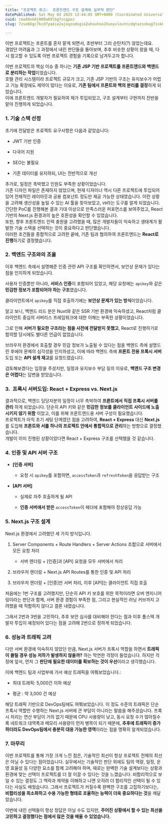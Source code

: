 ```yaml
---
title: "프로젝트 회고:  프론트엔드 구조 설계와 실무적 판단"
datePublished: Sat May 03 2025 13:44:05 GMT+0000 (Coordinated Universal Time)
cuid: cma89xk0j000a09lbg7vcgpoz
slug: 7zse66gc7kcd7yq4io2ajoqzodogio2uhouhoo2kuoyxloutncdqtazsobag7isk6roe7jmaioylpoustoyggsdtjjdri6g

---
```


이번 프로젝트는 프론트를 혼자 맡게 되면서, 초반부터 그리 순탄치(?) 않았는데요.  
겪었던 어려움과 그 과정에서 내린 판단들을 돌아보며, 추후 비슷한 상황이 왔을 때, 다시 참고할 수 있도록 이번 프로젝트 경험을 기록으로 남겨두고자 합니다.

이번 프로젝트의 핵심 이슈 중 하나는 **기존 JSP 기반 프로젝트를 프론트엔드와 백엔드로 분리하는 작업**이었습니다.  
호텔 관리 시스템이라 프로젝트 규모가 크고, 기존 JSP 기반의 구조는 유지보수가 어렵고 기능 확장에도 제약이 많다는 이유로, **기존 팀에서 프론트와 백의 분리를 결정**하게 되었습니다.  
이에 프론트엔드 개발자가 필요하여 제가 투입되었고, 구조 설계부터 구현까지 전반을 맡아 진행하게 되었습니다.

### 1\. 기술 스택 선정

초기에 전달받은 프로젝트 요구사항은 다음과 같았습니다:

* JWT 기반 인증
    
* 다국어 지원
    
* SEO는 불필요
    
* 기존 데이터를 유지하되, UI는 전반적으로 개선
    

추가로, 일정은 촉박했고 인원도 부족한 상황이었습니다.  
기존 디자인 파일은 존재하지 않았으며, 현재 디자이너 역시 다른 프로젝트에 투입되어 있어 전체적인 레이아웃과 공용 컴포넌트 정도만 제공 가능한 상태였습니다. 이런 상황을 고려해 생산성을 높일 수 있는 AI 툴을 찾아보았고, `V0`라는 도구를 알게 되었습니다. 간단한 PoC를 진행해본 결과 기대 이상으로 만족스러운 퍼포먼스를 보여주었고, React 기반의 Next.js 환경과의 높은 호환성을 확인할 수 있었습니다.  
또한, 향후 프론트엔드 인력 충원을 고려했을 때, 많은 개발자들이 익숙하고 생태계가 활발한 기술 스택을 선택하는 것이 중요하다고 판단했습니다.  
이러한 조건들을 종합적으로 고려한 끝에, 기존 팀과 협의하여 프론트엔드는 **React로 진행**하기로 결정했습니다.

### **2. 백엔드 구조와의 조율**

이후 백엔드 측에서 설명해준 인증 관련 API 구조를 확인하면서, 보안상 문제가 있다는 점을 인지하게 되었습니다.

사용자 인증뿐만 아니라, **서비스 인증**이 포함되어 있었고, 해당 요청에는 `apikey`와 같은 **민감한 정보가 포함되어야 하는 구조**였습니다.

클라이언트에서 `apikey`를 직접 호출하기에는 **보안상 문제가 있는 방식**이었습니다.

알고 보니, 백엔드 리드 분은 Nuxt와 같은 SSR 기반 환경에 익숙하셨고, React처럼 클라이언트 중심의 서버리스 프레임워크에 대한 이해는 부족한 상황이었습니다.

그로 인해 **서버가 필요한 구조라는 점을 사전에 전달받지 못했고**, React로 진행하기로 합의할 당시에도 별다른 언급이 없었습니다.

브라우저 환경에서 호출할 경우 민감 정보가 노출될 수 있다는 점을 백엔드 측에 설명드린 후에야 문제의 심각성을 인지하셨고, 이에 따라 백엔드 측에 **프론트 전용 프록시 서버** 도입 또는 **API 설계 재고**를 요청드렸습니다.

검토해보겠다는 입장을 주셨지만, 일정과 유지보수 부담 등의 이유로, **백엔드 구조 변경은 어렵다**는 답변을 받았습니다.

### **3.  프록시 서버**도입: React + Express vs. Next.js

결과적으로, 백엔드 담당자분의 일정이 너무 촉박하여 **프론트에서 직접 프록시 서버를 관리** 하게 되었습니다. 단순히 API 키와 같은 **민감한 정보를 클라이언트 사이드에 노출시키지 않기 위함** 이었고, 이를 위해 프론트엔드용 서버 구성이 필요했습니다.  
프로젝트가 아직 초기 세팅 단계였던 점을 고려하여, **React + Express** 대신 **Next.js** 를 도입해 **프론트와 서를 하나의 프로젝트 안에서 통합적으로 관리**하는 방향으로 결정했습니다.  
개발이 이미 진행된 상황이었다면 React + Express 구조를 선택했을 것 같습니다.

### **4. 인증 및 API 서버 구조**

* **\[인증 서버\]**
    
    * 요청 시 `apikey`를 포함하면, `accessToken`과 `refreshToken`을 응답받는 구조
        
* **\[API 서버\]**
    
    * 실제로 자주 호출하게 될 API
        
    * **인증 서버애서 받은** `accessToken`이 헤더에 포함해야 정상응답 가능
        

### **5. Next.js 구조 설계**

Next.js 환경에서 고려했던 세 가지 방식입니다.

1. Server Components + Route Handlers + Server Actions 조합으로 서버에서 모든 요청 처리
    
    * 서버 렌더링 + \[인증\]과 \[API\] 요청을 모두 서버에서 처리
        
2. 브라우저 렌더링 + Next.js API Routes를 통한 인증 및 API 처리
    
3. 브라우저 렌더링 + \[인증\]만 서버 처리, 이후 \[API\]는 클라이언트 직접 호출
    

처음에는 1번 구조를 고려했지만, 단순히 API 키 보호를 위한 목적이라면 오버 엔지니어링이라는 판단과 함께, 서버 환경 경험이 부족한 점, 그리고 현실적인 러닝 커브까지 고려했을 때 적합하지 않다고 결론 내렸습니다.

그래서 2번과 3번을 고민하다, 추후 보안 심사를 대비해야 한다는 점과 이후 풀스택 개발자 투입이 예정되어 있다는 점을 고려해 2번으로 정하게 되었습니다.

### **6. 성능과 트래픽 고려**

다만 서버 환경에 익숙하지 않았던 만큼, Next.js 서버가 프록시 역할을 하면서 **트래픽이 몰릴 경우 성능 저하가 발생하지 않을까?** 하는 막연한 걱정이 들었습니다. 하지만 걱정에 앞서, 먼저 그 **판단에 필요한 데이터를 확보하는 것이 우선**이라고 생각했습니다.

이에 백엔드 팀과 사업부에 가서 예상 트래픽을 여쭤보았습니다.:

* 최대 트래픽: 5,000건 이하 예상
    
* 평균 : 약 3,000 건 예상
    

해당 트래픽 기반으로 DevOps팀에도 여쭤보았습니다. 이 정도 수준의 트래픽은 단순 프록시 역할만 수행하는 Next.js 서버에 큰 부담이 아니라는 말씀을 해주셨습니다. 프록시 처리는 연산 부담이 거의 없기 때문에 CPU 사용량이 낮고, 동시 요청 수가 많아질수록 네트워크 대역폭과 메모리 사용량이 먼저 병목이 되기 때문에, **추후에 트래픽이 증가하더라도 DevOps팀에서 충분히 대응 가능한 영역**이라는 점을 명확히 알게되었습니다.

### **7. 마무리**

이번 프로젝트를 통해 가장 크게 느낀 점은, 기술적인 최선이 항상 프로젝트 전체의 최선은 아닐 수 있다는 점이었습니다. 실무에서는 기술적인 판단 외에도 팀의 역량, 일정, 운영 효율성 등 다양한 요소를 함께 고려해야 하며, 때로는 완벽한 기술 설계보다는 상황과 환경에 맞는 선택이 프로젝트를 더 잘 이끌 수 있다는 것을 느꼈습니다. 비합리적으로 보일 수 있는 결정도 그 맥락과 제약을 이해하고 나면 오히려 더 합리적인 선택이 될 수 있다는 사실도 배웠습니다. 그래서 프로젝트가 커질수록 완벽한 구조를 고집하기보다는, **비합리성을 최소화하고 수용 가능한 형태로 조율하는 능력이 더욱 중요하다는 것**을 깨달았습니다.

이번에 내린 선택들이 항상 정답은 아닐 수도 있지만, **주어진 상황에서 할 수 있는 최선을 고민하고 결정했다는 점에서 많은 것을 배울 수 있었습니다.**
